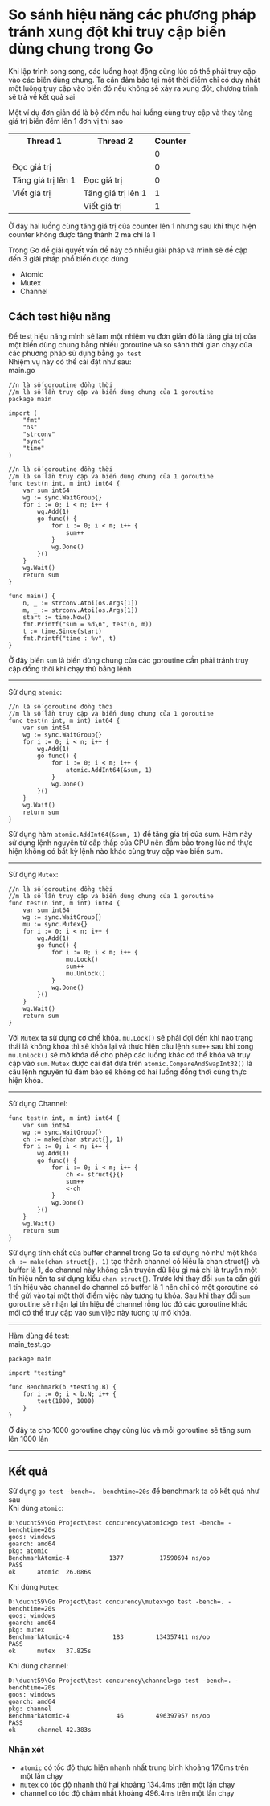 # So sánh hiệu năng các phương pháp tránh xung đột khi truy cập biến dùng chung trong Go
Khi lập trình song song, các luồng hoạt động cùng lúc có thể phải truy cập vào các biến dùng chung. Ta cần đảm bảo tại một thời điểm chỉ có duy nhất một luông truy cập vào biến đó nếu không sẽ xảy ra xung đột, chương trình sẽ trả về kết quả sai   

Một ví dụ đơn giản đó là bộ đếm nếu hai luồng cùng truy cập và thay tăng giá trị biến đếm lên 1 đơn vị thì sao
<table>
    <tr>
        <th> Thread 1</th>
        <th> Thread 2</th>
        <th> Counter </th>
    </tr>
    <tr>
        <td> </td>
        <td> </td>
        <td>0</td>
    </tr>
    <tr>
        <td>Đọc giá trị</td>
        <td> </td>
        <td>0</td>
    </tr>
    <tr>
        <td>Tăng giá trị lên 1</td>
        <td>Đọc giá trị</td>
        <td>0</td>
    </tr>
    <tr>
        <td>Viết giá trị</td>
        <td>Tăng giá trị lên 1</td>
        <td>1</td>
    </tr>
    <tr>
        <td></td>
        <td>Viết giá trị</td>
        <td>1</td>
    </tr>
</table>

Ở đây hai luồng cùng tăng giá trị của counter lên 1 nhưng sau khi thực hiện counter không được tăng thành 2 mà chỉ là 1

Trong Go để giải quyết vấn đề này có nhiều giải pháp và mình sẽ đề cập đến 3 giải pháp phổ biến được dùng
- Atomic
- Mutex
- Channel
## Cách test hiệu năng
Để test hiệu năng mình sẽ làm một nhiệm vụ đơn giản đó là tăng giá trị của một biến dùng chung bằng nhiều goroutine và so sánh thời gian chạy của các phương pháp sử dụng bằng ```go test```   
Nhiệm vụ này có thể cài đặt như sau:   
main.go


```golang
//n là số goroutine đồng thời
//m là số lần truy cập và biến dùng chung của 1 goroutine
package main

import (
	"fmt"
	"os"
	"strconv"
	"sync"
	"time"
)

//n là số goroutine đồng thời
//m là số lần truy cập và biến dùng chung của 1 goroutine
func test(n int, m int) int64 {
	var sum int64
	wg := sync.WaitGroup{}
	for i := 0; i < n; i++ {
		wg.Add(1)
		go func() {
			for i := 0; i < m; i++ {
				sum++
			}
			wg.Done()
		}()
	}
	wg.Wait()
	return sum
}

func main() {
	n, _ := strconv.Atoi(os.Args[1])
	m, _ := strconv.Atoi(os.Args[1])
	start := time.Now()
	fmt.Printf("sum = %d\n", test(n, m))
	t := time.Since(start)
	fmt.Printf("time : %v", t)
}
```    

Ở đây biến ```sum``` là biến dùng chung của các goroutine cần phải tránh truy cập đồng thời khi chạy thử bằng lệnh   


---
Sử dụng ```atomic```:    
```golang
//n là số goroutine đồng thời
//m là số lần truy cập và biến dùng chung của 1 goroutine
func test(n int, m int) int64 {
	var sum int64
	wg := sync.WaitGroup{}
	for i := 0; i < n; i++ {
		wg.Add(1)
		go func() {
			for i := 0; i < m; i++ {
				atomic.AddInt64(&sum, 1)
			}
			wg.Done()
		}()
	}
	wg.Wait()
	return sum
}
```
Sử dụng hàm ```atomic.AddInt64(&sum, 1)``` để tăng giá trị của sum. Hàm này sử dụng lệnh nguyên tử cấp thấp của CPU nên đảm bảo trong lúc nó thực hiện không có bất kỳ lệnh nào khác cùng truy cập vào biến sum.   

---
Sử dụng ```Mutex```:
```golang
//n là số goroutine đồng thời
//m là số lần truy cập và biến dùng chung của 1 goroutine
func test(n int, m int) int64 {
	var sum int64
	wg := sync.WaitGroup{}
	mu := sync.Mutex{}
	for i := 0; i < n; i++ {
		wg.Add(1)
		go func() {
			for i := 0; i < m; i++ {
				mu.Lock()
				sum++
				mu.Unlock()
			}
			wg.Done()
		}()
	}
	wg.Wait()
	return sum
}
```
Với ```Mutex``` ta sử dụng cơ chế khóa. ```mu.Lock()``` sẽ phải đợi đến khi nào trạng thái là không khóa thì sẽ khóa lại và thực hiện câu lệnh ```sum++``` sau khi xong ```mu.Unlock()``` sẽ mở khóa để cho phép các luồng khác có thể khóa và truy cập vào ```sum```. ```Mutex``` được cài đặt dựa trên ```atomic.CompareAndSwapInt32()``` là câu lệnh nguyên tử đảm bảo sẽ không có hai luồng đồng thời cùng thực hiện khóa.

---
Sử dụng Channel:   
```golang
func test(n int, m int) int64 {
	var sum int64
	wg := sync.WaitGroup{}
	ch := make(chan struct{}, 1)
	for i := 0; i < n; i++ {
		wg.Add(1)
		go func() {
			for i := 0; i < m; i++ {
				ch <- struct{}{}
				sum++
				<-ch
			}
			wg.Done()
		}()
	}
	wg.Wait()
	return sum
}
```
Sử dụng tính chất của buffer channel trong Go ta sử dụng nó như một khóa ```ch := make(chan struct{}, 1)``` tạo thành channel có kiểu là chan struct{} và buffer là 1, do channel này không cần truyền dữ liệu gì mà chỉ là truyền một tín hiệu nên ta sử dụng kiểu ```chan struct{}```. Trước khi thay đổi ```sum``` ta cần gửi 1 tín hiệu vào channel do channel có buffer là 1 nên chỉ có một goroutine có thể gửi vào tại một thời điểm việc này tương tự khóa. Sau khi thay đổi ```sum``` goroutine sẽ nhận lại tín hiệu để channel rỗng lúc đó các goroutine khác mới có thể truy cập vào ```sum``` việc này tương tự mở khóa.

---
Hàm dùng để test:   
main_test.go
```golang
package main

import "testing"

func Benchmark(b *testing.B) {
	for i := 0; i < b.N; i++ {
		test(1000, 1000)
	}
}
```
Ở đây ta cho 1000 goroutine chạy cùng lúc và mỗi goroutine sẽ tăng sum lên 1000 lần

----
## Kết quả
Sử dụng ```go test -bench=. -benchtime=20s``` để benchmark ta có kết quả như sau   
Khi dùng ```atomic```:
```
D:\ducnt59\Go Project\test concurency\atomic>go test -bench= -benchtime=20s
goos: windows
goarch: amd64
pkg: atomic
BenchmarkAtomic-4           1377          17590694 ns/op
PASS
ok      atomic  26.086s
```
Khi dùng ```Mutex```:
```
D:\ducnt59\Go Project\test concurency\mutex>go test -bench=. -benchtime=20s
goos: windows
goarch: amd64
pkg: mutex
BenchmarkAtomic-4            183         134357411 ns/op
PASS
ok      mutex   37.825s
```

Khi dùng channel:
```
D:\ducnt59\Go Project\test concurency\channel>go test -bench=. -benchtime=20s
goos: windows
goarch: amd64
pkg: channel
BenchmarkAtomic-4             46         496397957 ns/op
PASS
ok      channel 42.383s
```
### Nhận xét
- ```atomic``` có tốc độ thực hiện nhanh nhất trung bình khoảng 17.6ms trên một lần chạy
- ```Mutex``` có tốc độ nhanh thứ hai khoảng 134.4ms trên một lần chạy
- channel có tốc độ chậm nhất khoảng 496.4ms trên một lần chạy
